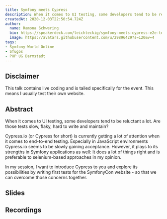 ```yaml
---
title: Symfony meets Cypress
description: When it comes to UI testing, some developers tend to be reluctant a lot. Are those tests slow, flaky, hard to write and maintain?
createdAt: 2020-12-03T22:50:54.724Z
author:
  name: Ramona Schwering
  bio: https://speakerdeck.com/leichteckig/symfony-meets-cypress-e2e-testing-for-symfony-developers
  image: https://avatars.githubusercontent.com/u/29896429?s=120&v=4
tags:
- Symfony World Online
- Sfugos
- PHP UG Darmstadt
---
```


## Disclaimer

This talk contains live coding and is tailed specifically for the event. This means I usually test their own website.

## Abstract

When it comes to UI testing, some developers tend to be reluctant a lot. Are those tests slow, flaky, hard to write and maintain?

Cypress.io (or Cypress for short) is currently getting a lot of attention when it comes to end-to-end testing. Especially in JavaScript environments Cypress.io seems to be slowly gaining acceptance. However, it plays to its strengths in Symfony applications as well: It does a lot of things right and is preferable to selenium-based approaches in my opinion.

In my session, I want to introduce Cypress to you and explore its possibilities by writing first tests for the SymfonyCon website - so that we can overcome those concerns together.

## Slides

<media-grid :media="[{
name: 'Slides',
url: 'https://speakerdeck.com/leichteckig/symfony-meets-cypress-e2e-testing-for-symfony-developers'
}]"></media-grid>

## Recordings

<media-grid :media="[{
name: 'Sfugos (Symfony User Group Osnabrück)',
url: 'https://www.youtube-nocookie.com/embed/-vekdbWRWvI'
}]"></media-grid>
